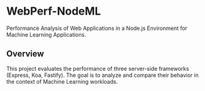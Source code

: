 # WebPerf-NodeML

Performance Analysis of Web Applications in a Node.js Environment for Machine Learning Applications.

## Overview
This project evaluates the performance of three server-side frameworks (Express, Koa, Fastify). The goal is to analyze and compare their behavior in the context of Machine Learning workloads.
